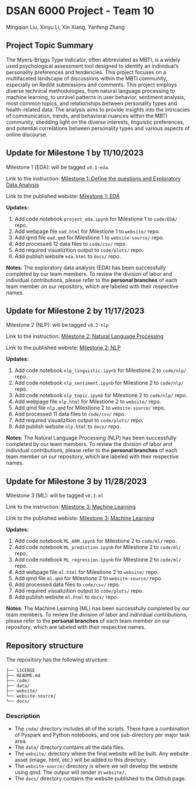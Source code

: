 # DSAN 6000 Project - Team 10

Mingqian Liu, Xinyu Li, Xin Xiang, Yanfeng Zhang

## Project Topic Summary

The Myers-Briggs Type Indicator, often abbreviated as MBTI, is a widely used psychological assessment tool designed to identify an individual’s personality preferences and tendencies. This project focuses on a multifaceted landscape of discussions within the MBTI community, especially on Reddit submissions and comments. This project employs diverse technical methodologies, from natural language processing to machine learning, to unravel patterns in user behavior, sentiment analysis, most common topics, and relationships between personality types and health-related data. The analysis aims to provide insights into the intricacies of communication, trends, and behavioral nuances within the MBTI community, shedding light on the diverse interests, linguistic preferences, and potential correlations between personality types and various aspects of online discourse.

## Update for Milestone 1 by 11/10/2023

Milestone 1 (EDA): will be tagged `v0.1-eda`. 

Link to the instruction: [Milestone 1: Define the questions and Exploratory Data Analysis](https://gu-dsan.github.io/6000-fall-2023/project/eda.html) 

Link to the published webiste: [Milestone 1: EDA](https://gu-dsan6000.github.io/fall-2023-reddit-project-team-10/eda.html)

**Updates:**
1. Add code notebook `project_eda.ipynb` for Milestione 1 to `code/EDA/` repo.
2. Add webpage file `ead.html` for  Milestione 1 to `website/` repo.
3. Add qmd file `ead.qmd` for Milestione 1 to `website-source/` repo.
4. Add processed 12 data files to `code/csv/` repo.
5. Add required visualizition output to `code/plots/` repo.
6. Add publish website `eda.html` to `docs/` repo.

**Notes**:
The exploratory data analysis (EDA) has been successfully completed by our team members. To review the division of labor and individual contributions, please refer to the **personal branches** of each team member on our repository, which are labeled with their respective names.

## Update for Milestone 2 by 11/17/2023

Milestone 2 (NLP): will be tagged `v0.2-nlp`

Link to the instruction: [Milestone 2: Natural Language Processing](https://gu-dsan.github.io/6000-fall-2023/project/nlp.html)

Link to the published webiste: [Milestone 2: NLP](https://gu-dsan6000.github.io/fall-2023-reddit-project-team-10/nlp.html)

**Updates:**
1. Add code notebook `nlp_linguistic.ipynb` for Milestione 2 to `code/nlp/` repo.
2. Add code notebook `nlp_sentiment.ipynb` for Milestione 2 to `code/nlp/` repo.
3. Add code notebook `nlp_topic.ipynb` for Milestione 2 to `code/nlp/` repo.
4. Add webpage file `nlp.html` for  Milestione 2 to `website/` repo.
5. Add qmd file `nlp.qmd` for Milestione 2 to `website-source/` repo.
6. Add processed 11 data files to `code/csv/` repo.
7. Add required visualizition output to `code/plots/` repo.
8. Add publish website `nlp.html` to `docs/` repo.

**Notes**:
The Natural Language Processing (NLP) has been successfully completed by our team members. To review the division of labor and individual contributions, please refer to the **personal branches** of each team member on our repository, which are labeled with their respective names.

## Update for Milestone 3 by 11/28/2023

Milestone 3 (ML): will be tagged `v0.3-ml`

Link to the instruction: [Milestone 3: Machine Learning](https://gu-dsan.github.io/6000-fall-2023/project/ml.html)

Link to the published webiste: [Milestone 3: Machine Learning](https://gu-dsan6000.github.io/fall-2023-reddit-project-team-10/ml.html)

**Updates:**
1. Add code notebook `ML_ARM.ipynb` for Milestione 2 to `code/ml/` repo.
2. Add code notebook `ML_prediction.ipynb` for Milestione 2 to `code/ml/` repo.
3. Add code notebook `ML_regression.ipynb` for Milestione 2 to `code/ml/` repo.
4. Add webpage file `ml.html` for  Milestione 2 to `website/` repo.
5. Add qmd file `ml.qmd` for Milestione 2 to `website-source/` repo.
6. Add processed data files to `code/csv/` repo.
7. Add required visualizition output to `code/plots/` repo.
8. Add publish website `ml.html` to `docs/` repo.

**Notes**:
The Machine Learning (ML) has been successfully completed by our team members. To review the division of labor and individual contributions, please refer to the **personal branches** of each team member on our repository, which are labeled with their respective names.

## Repository structure

The repository has the following structure:

```.
├── LICENSE
├── README.md
├── code/
├── data/
├── website/
└── website-source/
└── docs/
```
### Description

* The `code/` directory includes all of the scripts. There have a combination of Pyspark and Python notebooks, and one sub-directory per major task area.
* The `data/` directory contains all the data files.
* The `website/` directory where the final website will be built. Any website asset (image, html, etc.) will be added to this directory. 
* The `website-source/` directory is where we will develop the website using qmd. The outpur will render in `website/`.
* The `docs/` directory contains the website published to the Github page.
